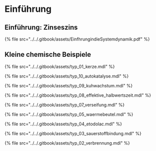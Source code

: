# Einführung

## Einführung: Zinseszins&#x20;

{% file src="../../.gitbook/assets/EinfhrungindieSystemdynamik.pdf" %}

## Kleine chemische Beispiele

{% file src="../../.gitbook/assets/typ_01_kerze.mdl" %}

{% file src="../../.gitbook/assets/typ_10_autokatalyse.mdl" %}

{% file src="../../.gitbook/assets/typ_09_kuhwachstum.mdl" %}

{% file src="../../.gitbook/assets/typ_08_effektive_halbwertszeit.mdl" %}

{% file src="../../.gitbook/assets/typ_07_verseifung.mdl" %}

{% file src="../../.gitbook/assets/typ_05_waermebeutel.mdl" %}

{% file src="../../.gitbook/assets/typ_04_etodolac.mdl" %}

{% file src="../../.gitbook/assets/typ_03_sauerstoffbindung.mdl" %}

{% file src="../../.gitbook/assets/typ_02_verbrennung.mdl" %}
